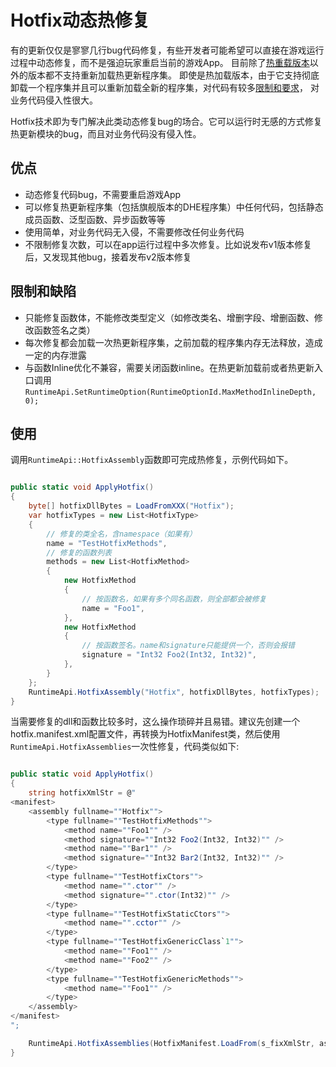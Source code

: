 # Hotfix动态热修复

有的更新仅仅是寥寥几行bug代码修复，有些开发者可能希望可以直接在游戏运行过程中动态修复，而不是强迫玩家重启当前的游戏App。
目前除了[热重载版本](./reload/intro)以外的版本都不支持重新加载热更新程序集。
即使是热加载版本，由于它支持彻底卸载一个程序集并且可以重新加载全新的程序集，对代码有较多[限制和要求](./reload/hotreloadassembly#不支持特性及特殊要求)，
对业务代码侵入性很大。

Hotfix技术即为专门解决此类动态修复bug的场合。它可以运行时无感的方式修复热更新模块的bug，而且对业务代码没有侵入性。

## 优点

- 动态修复代码bug，不需要重启游戏App
- 可以修复热更新程序集（包括旗舰版本的DHE程序集）中任何代码，包括静态成员函数、泛型函数、异步函数等等
- 使用简单，对业务代码无入侵，不需要修改任何业务代码
- 不限制修复次数，可以在app运行过程中多次修复。比如说发布v1版本修复后，又发现其他bug，接着发布v2版本修复

## 限制和缺陷

- 只能修复函数体，不能修改类型定义（如修改类名、增删字段、增删函数、修改函数签名之类）
- 每次修复都会加载一次热更新程序集，之前加载的程序集内存无法释放，造成一定的内存泄露
- 与函数Inline优化不兼容，需要关闭函数inline。在热更新加载前或者热更新入口调用`RuntimeApi.SetRuntimeOption(RuntimeOptionId.MaxMethodInlineDepth, 0);`

## 使用

调用`RuntimeApi::HotfixAssembly`函数即可完成热修复，示例代码如下。

```csharp

public static void ApplyHotfix()
{
    byte[] hotfixDllBytes = LoadFromXXX("Hotfix");
    var hotfixTypes = new List<HotfixType>
    {
        // 修复的类全名，含namespace（如果有）
        name = "TestHotfixMethods",
        // 修复的函数列表
        methods = new List<HotfixMethod>
        {
            new HotfixMethod
            {
                // 按函数名，如果有多个同名函数，则全部都会被修复
                name = "Foo1",
            },
            new HotfixMethod
            {
                // 按函数签名。name和signature只能提供一个，否则会报错
                signature = "Int32 Foo2(Int32, Int32)",
            },
        }
    };
    RuntimeApi.HotfixAssembly("Hotfix", hotfixDllBytes, hotfixTypes);
}
```

当需要修复的dll和函数比较多时，这么操作琐碎并且易错。建议先创建一个hotfix.manifest.xml配置文件，再转换为HotfixManifest类，然后使用`RuntimeApi.HotfixAssemblies`一次性修复，代码类似如下:


```csharp

public static void ApplyHotfix()
{
    string hotfixXmlStr = @"
<manifest>
    <assembly fullname=""Hotfix"">
        <type fullname=""TestHotfixMethods"">
            <method name=""Foo1"" />
            <method signature=""Int32 Foo2(Int32, Int32)"" />
            <method name=""Bar1"" />
            <method signature=""Int32 Bar2(Int32, Int32)"" />
        </type>
        <type fullname=""TestHotfixCtors"">
            <method name="".ctor"" />
            <method signature="".ctor(Int32)"" />
        </type>
        <type fullname=""TestHotfixStaticCtors"">
            <method name="".cctor"" />
        </type>
        <type fullname=""TestHotfixGenericClass`1"">
            <method name=""Foo1"" />
            <method name=""Foo2"" />
        </type>
        <type fullname=""TestHotfixGenericMethods"">
            <method name=""Foo1"" />
        </type>
    </assembly>
</manifest>
";

    RuntimeApi.HotfixAssemblies(HotfixManifest.LoadFrom(s_fixXmlStr, assName => LoadDll.GetDllBytes(assName + ".dll")));
}

```


